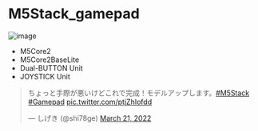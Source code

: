 # M5Stack_gamepad
 
![image](https://user-images.githubusercontent.com/67863963/159196944-1fbe3e6d-3d78-4c81-99fe-fccecac4a87f.png)

- M5Core2
- M5Core2BaseLite
- Dual-BUTTON Unit
- JOYSTICK Unit

<blockquote class="twitter-tweet"><p lang="ja" dir="ltr">ちょっと手際が悪いけどこれで完成！モデルアップします。<a href="https://twitter.com/hashtag/M5Stack?src=hash&amp;ref_src=twsrc%5Etfw">#M5Stack</a> <a href="https://twitter.com/hashtag/Gamepad?src=hash&amp;ref_src=twsrc%5Etfw">#Gamepad</a> <a href="https://t.co/ptjZhIofdd">pic.twitter.com/ptjZhIofdd</a></p>&mdash; しげき (@shi78ge) <a href="https://twitter.com/shi78ge/status/1505730388026871811?ref_src=twsrc%5Etfw">March 21, 2022</a></blockquote> <script async src="https://platform.twitter.com/widgets.js" charset="utf-8"></script>
